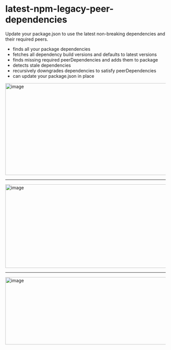 # latest-npm-legacy-peer-dependencies
Update your package.json to use the latest non-breaking dependencies and their required peers.

- finds all your package dependencies
- fetches all dependency build versions and defaults to latest versions
- finds missing required peerDependencies and adds them to package
- detects stale dependencies
- recursively downgrades dependencies to satisfy peerDependencies
- can update your package.json in place

<img width="968" height="289" alt="image" src="https://github.com/user-attachments/assets/96ab99c7-b3d9-40cc-b3e8-b67d118d8bcf" />

---

<img width="1081" height="263" alt="image" src="https://github.com/user-attachments/assets/bad09ea2-2f8c-43de-8513-54cfe344841b" />

---

<img width="1089" height="212" alt="image" src="https://github.com/user-attachments/assets/3eba9312-d9f4-4c16-9e97-73a20122fb94" />
